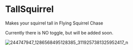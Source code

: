 # TallSquirrel
Makes your squirrel tall in Flying Squirrel Chase

Currently there is NO toggle, but will be added soon.

![244747947_1286568495128385_3119257381325952417_n](https://user-images.githubusercontent.com/87285349/136720981-9bf6108b-c206-46e6-a841-1231b0e3e29c.jpg)
